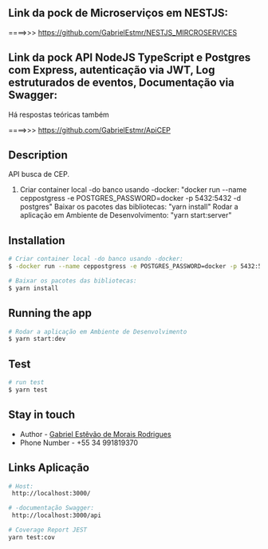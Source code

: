 
## Link da pock de Microserviços em NESTJS:

====>>> https://github.com/GabrielEstmr/NESTJS_MIRCROSERVICES


## Link da pock API NodeJS TypeScript e Postgres com Express, autenticação via JWT, Log estruturados de eventos, Documentação via Swagger:

Há respostas teóricas também

====>>> https://github.com/GabrielEstmr/ApiCEP


## Description

API busca de CEP.

1. Criar container local -do banco usando -docker: "docker run --name ceppostgress -e POSTGRES_PASSWORD=docker -p 5432:5432 -d postgres"
        Baixar os pacotes das bibliotecas: "yarn install"
        Rodar a aplicação em Ambiente de Desenvolvimento: "yarn start:server"
## Installation

```bash
# Criar container local -do banco usando -docker:
$ -docker run --name ceppostgress -e POSTGRES_PASSWORD=docker -p 5432:5432 -d postgres

# Baixar os pacotes das bibliotecas:
$ yarn install

```

## Running the app

```bash
# Rodar a aplicação em Ambiente de Desenvolvimento
$ yarn start:dev

```

## Test

```bash
# run test
$ yarn test

```

## Stay in touch

- Author - [Gabriel Estêvão de Morais Rodrigues](https://www.linkedin.com/in/gabrielmoraisrodrigues/)
- Phone Number - +55 34 991819370


## Links Aplicação

```bash
# Host:
 http://localhost:3000/

# -documentação Swagger:
 http://localhost:3000/api

# Coverage Report JEST
yarn test:cov

```

